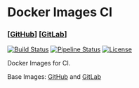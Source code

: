 # Docker Images CI

### [[GitHub](https://github.com/offa/docker-images-ci)] [[GitLab](https://gitlab.com/offa/docker-images-ci)]

[![Build Status](https://travis-ci.org/offa/docker-images-ci.svg?branch=master)](https://travis-ci.org/offa/docker-images-ci)
[![Pipeline Status](https://gitlab.com/offa/docker-images-ci/badges/master/pipeline.svg)](https://gitlab.com/offa/docker-images-ci/commits/master)
[![License](https://img.shields.io/badge/license-GPLv3-yellow.svg)](LICENSE)

Docker Images for CI.

Base Images: [GitHub](https://github.com/offa/docker-images) and [GitLab](https://gitlab.com/offa/docker-images)
